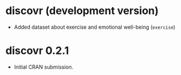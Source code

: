 # discovr (development version)

* Added dataset about exercise and emotional well-being (`exercise`)

# discovr 0.2.1

* Initial CRAN submission.
